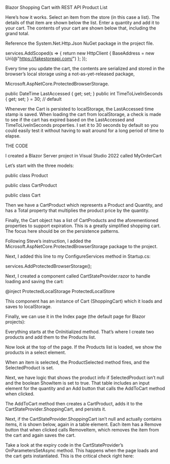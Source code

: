﻿Blazor Shopping Cart with REST API Product List

Here’s how it works. 
Select an item from the store (in this case a list). The details of that item are shown below the list. Enter a quantity and add it to your cart. The contents of your cart are shown below that, including the grand total.

Reference the System.Net.Http.Json NuGet package in the project file.

 services.AddScoped<HttpClient>(s =>
            {
                return new HttpClient { BaseAddress = new Uri(@"https://fakestoreapi.com/") };
            });

Every time you update the cart, the contents are serialized and stored in the browser’s local storage using a not-as-yet-released package, 

Microsoft.AspNetCore.ProtectedBrowserStorage. 
 
  public DateTime LastAccessed { get; set; }
    public int TimeToLiveInSeconds { get; set; } = 30; // default

Whenever the Cart is persisted to localStorage, the LastAccessed time stamp is saved. When loading the cart from localStorage, a check is made to see if the cart has expired based on the LastAccessed and TimeToLiveInSeconds properties. I set it to 30 seconds by default so you could easily test it without having to wait around for a long period of time to elapse.

THE CODE

I created a Blazor Server project in Visual Studio 2022 called MyOrderCart

Let’s start with the three models:

 public class Product

  public class CartProduct

   public class Cart 

   Then we have a CartProduct which represents a Product and Quantity, and has a Total property that multiplies the product price by the quantity.

Finally, the Cart object has a list of CartProducts and the aforementioned properties to support expiration. This is a greatly simplified shopping cart. The focus here should be on the persistence patterns. 

Following Steve’s instruction, I added the Microsoft.AspNetCore.ProtectedBrowserStorage package to the project.

Next, I added this line to my ConfigureServices method in Startup.cs:

services.AddProtectedBrowserStorage();

Next, I created a component called CartStateProvider.razor to handle loading and saving the cart:

@inject ProtectedLocalStorage ProtectedLocalStore

This component has an instance of Cart (ShoppingCart) which it loads and saves to localStorage. 

Finally, we can use it in the Index page (the default page for Blazor projects):

Everything starts at the OnInitialized method. That’s where I create two products and add them to the Products list.

Now look at the top of the page. If the Products list is loaded, we show the products in a select element.

When an item is selected, the ProductSelected method fires, and the SelectedProduct is set.

Next, we have logic that shows the product info if SelectedProduct isn’t null and the boolean ShowItem is set to true. That table includes an input element for the quantity and an Add button that calls the AddToCart method when clicked.

The AddToCart method then creates a CartProduct, adds it to the CartStateProvider.ShoppingCart, and persists it.

Next, if the CartStateProvider.ShoppingCart isn’t null and actually contains items, it is shown below, again in a table element. Each item has a Remove button that when clicked calls RemoveItem, which removes the item from the cart and again saves the cart.

Take a look at the expiry code in the CartStateProvider’s OnParametersSetAsync method. This happens when the page loads and the cart gets instantiated. This is the critical check right here: